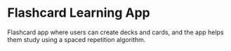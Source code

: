 # Flashcard Learning App

Flashcard app where users can create decks and cards, and the app helps them study using a spaced repetition algorithm.
